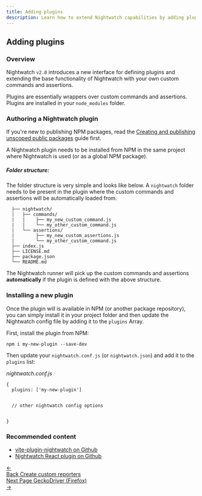 ```yaml
---
title: Adding plugins
description: Learn how to extend Nightwatch capabilities by adding plugins.
---
```


<div class="page-header"><h2>Adding plugins</h2></div>

### Overview
Nightwatch `v2.0` introduces a new interface for defining plugins and extending the base functionality of Nightwatch with your own custom commands and assertions. 

Plugins are essentially wrappers over custom commands and assertions. Plugins are installed in your `node_modules` folder.  

### Authoring a Nightwatch plugin
If you're new to publishing NPM packages, read the [Creating and publishing unscoped public packages](https://docs.npmjs.com/creating-and-publishing-unscoped-public-packages) guide first.

A Nightwatch plugin needs to be installed from NPM in the same project where Nightwatch is used (or as a global NPM package).

##### Folder structure:
The folder structure is very simple and looks like below. A `nightwatch` folder needs to be present in the plugin where the custom commands and assertions will be automatically loaded from.

<div class="sample-test"><pre class="hide-indicator language-bash"><code>  ├── nightwatch/ 
  |   ├── commands/
  |   |    ├── my_new_custom_command.js
  |   |    └── my_other_custom_command.js
  |   └── assertions/
  |        ├── my_new_custom_assertions.js
  |        └── my_other_custom_command.js
  ├── index.js
  ├── LICENSE.md
  ├── package.json
  └── README.md
</code></pre></div>

The Nightwatch runner will pick up the custom commands and assertions __automatically__ if the plugin is defined with the above structure.

### Installing a new plugin
Once the plugin will is available in NPM (or another package repository), you can simply install it in your project folder and then update the Nightwatch config file by adding it to the `plugins` Array.

First, install the plugin from NPM:

<div class="sample-test"><pre data-language="bash"><code class="language-bash">npm i my-new-plugin --save-dev</code></pre></div>

Then update your `nightwatch.conf.js` (or `nightwatch.json`) and add it to the `plugins` list:

<div class="sample-test"><i>nightwatch.conf.js</i><pre class="line-numbers" data-language="javascript"><code class="language-javascript">{
  plugins: ['my-new-plugin']
  <br>
  // other nightwatch config options
  <br>
}
</code></pre></div>

### Recommended content
- [vite-plugin-nightwatch on Github](https://github.com/nightwatchjs/vite-plugin-nightwatch)
- [Nightwatch React plugin on Github](https://github.com/nightwatchjs/nightwatch-plugin-react)

<div class="doc-pagination pt-40">
  <div class="previous">
    <a href="https://nightwatchjs.org/guide/extending-nightwatch/adding-custom-reporters.html">
      <span>←</span>
        <div class="d-flex flex-column">
          <span class="smallT">Back</span>
          <span class="bigT">Create custom reporters</span>
        </div>
    </a>
  </div>
  <div class="next">
    <a href="https://nightwatchjs.org/guide/browser-drivers/geckodriver.html">
        <div class="d-flex flex-column">
          <span class="smallT">Next Page</span>
          <span class="bigT">GeckoDriver (Firefox)</span>
        </div>
        <span>→</span>
    </a>
  </div>
</div>
